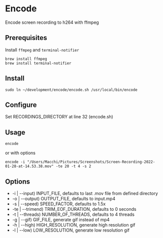 # Encode

Encode screen recording to h264 with ffmpeg

## Prerequisites

Install `ffmpeg` and `terminal-notifier`

```shell
brew install ffmpeg
brew install terminal-notifier
```

## Install

```shell
sudo ln ~/development/encode/encode.sh /usr/local/bin/encode
```

## Configure

Set RECORDINGS_DIRECTORY at line 32 (encode.sh)

## Usage

```shell
encode
```

or with options

```shell
encode -i "/Users/Macchi/Pictures/Screenshots/Screen-Recording-2022-01-28-at-14.53.38.mov" -te 20 -t 4 -s 2
```

## Options

- -i | --input) INPUT_FILE, defaults to last .mov file from defined directory
- -o | --output) OUTPUT_FILE, defaults to input.mp4
- -s | --speed) SPEED_FACTOR, defaults to 1.5x
- -te | --trimend) TRIM_EOF_DURATION, defaults to 0 seconds
- -t | --threads) NUMBER_OF_THREADS, defaults to 4 threads
- -g | --gif) GIF_FILE, generate gif instead of mp4
- -h | --high) HIGH_RESOLUTION, generate high resolution gif
- -l | --low) LOW_RESOLUTION, generate low resolution gif
